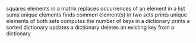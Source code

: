 squares elements in a matrix
replaces occurrences of an element in a list
sums unique elements
finds common element(s) in two sets
prints unique elements of both sets
computes the number of keys in a dictionary
prints a sorted dictionary
updates a dictionary
deletes an existing key from a dictionary
